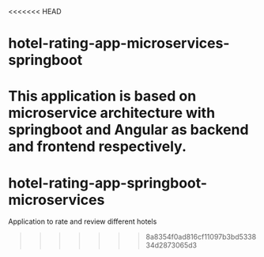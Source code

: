 <<<<<<< HEAD
# hotel-rating-app-microservices-springboot

This application is based on microservice architecture with springboot and Angular as backend and frontend respectively.
=======
# hotel-rating-app-springboot-microservices
Application to rate and review different hotels
>>>>>>> 8a8354f0ad816cf11097b3bd533834d2873065d3
